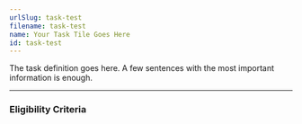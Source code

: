 ```yaml
---
urlSlug: task-test
filename: task-test
name: Your Task Tile Goes Here
id: task-test
---
```

The task definition goes here. A few sentences with the most important information is enough.

---
### Eligibility Criteria